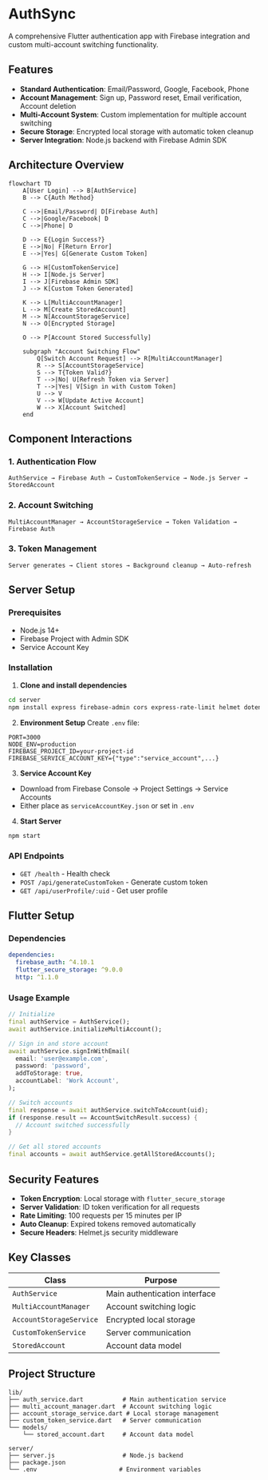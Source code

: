 # AuthSync

A comprehensive Flutter authentication app with Firebase integration and custom multi-account switching functionality.

## Features

- **Standard Authentication**: Email/Password, Google, Facebook, Phone
- **Account Management**: Sign up, Password reset, Email verification, Account deletion
- **Multi-Account System**: Custom implementation for multiple account switching
- **Secure Storage**: Encrypted local storage with automatic token cleanup
- **Server Integration**: Node.js backend with Firebase Admin SDK

## Architecture Overview

```mermaid
flowchart TD
    A[User Login] --> B[AuthService]
    B --> C{Auth Method}
    
    C -->|Email/Password| D[Firebase Auth]
    C -->|Google/Facebook| D
    C -->|Phone| D
    
    D --> E{Login Success?}
    E -->|No| F[Return Error]
    E -->|Yes| G[Generate Custom Token]
    
    G --> H[CustomTokenService]
    H --> I[Node.js Server]
    I --> J[Firebase Admin SDK]
    J --> K[Custom Token Generated]
    
    K --> L[MultiAccountManager]
    L --> M[Create StoredAccount]
    M --> N[AccountStorageService]
    N --> O[Encrypted Storage]
    
    O --> P[Account Stored Successfully]
    
    subgraph "Account Switching Flow"
        Q[Switch Account Request] --> R[MultiAccountManager]
        R --> S[AccountStorageService]
        S --> T{Token Valid?}
        T -->|No| U[Refresh Token via Server]
        T -->|Yes| V[Sign in with Custom Token]
        U --> V
        V --> W[Update Active Account]
        W --> X[Account Switched]
    end
```

## Component Interactions

### 1. **Authentication Flow**
```
AuthService → Firebase Auth → CustomTokenService → Node.js Server → StoredAccount
```

### 2. **Account Switching**
```
MultiAccountManager → AccountStorageService → Token Validation → Firebase Auth
```

### 3. **Token Management**
```
Server generates → Client stores → Background cleanup → Auto-refresh
```

## Server Setup

### Prerequisites
- Node.js 14+
- Firebase Project with Admin SDK
- Service Account Key

### Installation

1. **Clone and install dependencies**
```bash
cd server
npm install express firebase-admin cors express-rate-limit helmet dotenv
```

2. **Environment Setup**
Create `.env` file:
```env
PORT=3000
NODE_ENV=production
FIREBASE_PROJECT_ID=your-project-id
FIREBASE_SERVICE_ACCOUNT_KEY={"type":"service_account",...}
```

3. **Service Account Key**
- Download from Firebase Console → Project Settings → Service Accounts
- Either place as `serviceAccountKey.json` or set in `.env`

4. **Start Server**
```bash
npm start
```

### API Endpoints
- `GET /health` - Health check
- `POST /api/generateCustomToken` - Generate custom token
- `GET /api/userProfile/:uid` - Get user profile

## Flutter Setup

### Dependencies
```yaml
dependencies:
  firebase_auth: ^4.10.1
  flutter_secure_storage: ^9.0.0
  http: ^1.1.0
```

### Usage Example

```dart
// Initialize
final authService = AuthService();
await authService.initializeMultiAccount();

// Sign in and store account
await authService.signInWithEmail(
  email: 'user@example.com',
  password: 'password',
  addToStorage: true,
  accountLabel: 'Work Account',
);

// Switch accounts
final response = await authService.switchToAccount(uid);
if (response.result == AccountSwitchResult.success) {
  // Account switched successfully
}

// Get all stored accounts
final accounts = await authService.getAllStoredAccounts();
```

## Security Features

- **Token Encryption**: Local storage with `flutter_secure_storage`
- **Server Validation**: ID token verification for all requests
- **Rate Limiting**: 100 requests per 15 minutes per IP
- **Auto Cleanup**: Expired tokens removed automatically
- **Secure Headers**: Helmet.js security middleware

## Key Classes

| Class | Purpose |
|-------|---------|
| `AuthService` | Main authentication interface |
| `MultiAccountManager` | Account switching logic |
| `AccountStorageService` | Encrypted local storage |
| `CustomTokenService` | Server communication |
| `StoredAccount` | Account data model |

## Project Structure

```
lib/
├── auth_service.dart           # Main authentication service
├── multi_account_manager.dart  # Account switching logic
├── account_storage_service.dart # Local storage management
├── custom_token_service.dart   # Server communication
└── models/
    └── stored_account.dart     # Account data model

server/
├── server.js                   # Node.js backend
├── package.json
└── .env                       # Environment variables
```